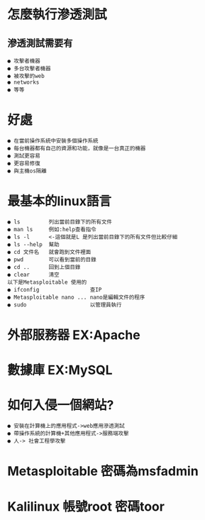 # 怎麼執行滲透測試
## 滲透測試需要有
```
● 攻擊者機器
● 多台攻擊者機器
● 被攻擊的web
● networks 
● 等等
```
# 好處
```
● 在當前操作系統中安裝多個操作系統
● 每台機器都有自己的資源和功能，就像是一台真正的機器
● 測試更容易
● 更容易修復
● 與主機os隔離
```
# 最基本的linux語言
```linux
● ls         列出當前目錄下的所有文件
● man ls     例如:help查看指令
● ls -l      <-這個就是L 是列出當前目錄下的所有文件但比較仔細 
● ls --help  幫助
● cd 文件名   就會跑到文件裡面
● pwd        可以看到當前的目錄
● cd ..      回到上個目錄
● clear      清空
以下是Metasploitable 使用的
● ifconfig                查IP
● Metasploitable nano ... nano是編輯文件的程序
● sudo                    以管理員執行
```
# 外部服務器 EX:Apache
# 數據庫     EX:MySQL
# 如何入侵一個網站?
```
● 安裝在計算機上的應用程式->web應用滲透測試
● 帶操作系統的計算機+其他應用程式->服務端攻擊
● 人-> 社會工程學攻擊
```
# Metasploitable 密碼為msfadmin
# Kalilinux       帳號root   密碼toor
